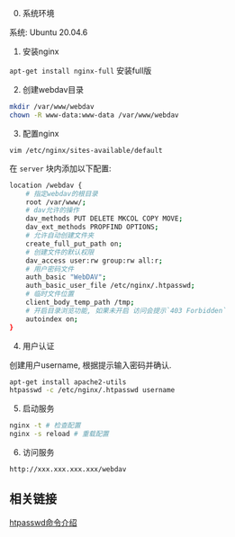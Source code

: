 0. 系统环境

系统: Ubuntu 20.04.6

1. 安装nginx

`apt-get install nginx-full` 安装full版

2. 创建webdav目录

```bash
mkdir /var/www/webdav
chown -R www-data:www-data /var/www/webdav
```

3. 配置nginx

`vim /etc/nginx/sites-available/default`

在 `server` 块内添加以下配置:
```bash
location /webdav {
    # 指定webdav的根目录
    root /var/www/;
    # dav允许的操作
    dav_methods PUT DELETE MKCOL COPY MOVE;
    dav_ext_methods PROPFIND OPTIONS;
    # 允许自动创建文件夹
    create_full_put_path on;
    # 创建文件的默认权限
    dav_access user:rw group:rw all:r;
    # 用户密码文件
    auth_basic "WebDAV";
    auth_basic_user_file /etc/nginx/.htpasswd;
    # 临时文件位置
    client_body_temp_path /tmp;
    # 开启目录浏览功能, 如果未开启 访问会提示`403 Forbidden`
    autoindex on;
}
```

4. 用户认证

创建用户username, 根据提示输入密码并确认.

```bash
apt-get install apache2-utils
htpasswd -c /etc/nginx/.htpasswd username
```

5. 启动服务

```bash
nginx -t # 检查配置
nginx -s reload # 重载配置
```


6. 访问服务

`http://xxx.xxx.xxx.xxx/webdav`


## 相关链接
[htpasswd命令介绍](https://ipcmen.com/htpasswd)
